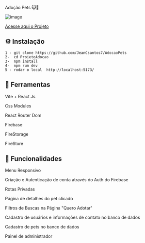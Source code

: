 Adoção Pets 😺🐶

![image](https://github.com/user-attachments/assets/3e669e73-1fcb-4941-bd7c-006405dee9be)


<a href="https://projetoadocaopet.netlify.app/">Acesse aqui o Projeto</a>

## ⚙ Instalação

    1 - git clone https://github.com/JeanCsantos7/AdocaoPets
    2-  cd ProjetoAdocao
    3-  npm install
    4-  npm run dev
    5 - rodar o local  http://localhost:5173/



## 🔨 Ferramentas

Vite + React Js

Css Modules

React Router Dom

Firebase

FireStorage

FireStore


## 🧠 Funcionalidades


Menu Responsivo

Criação e Autenticação de conta através do Auth do Firebase

Rotas Privadas

Página de detalhes do pet clicado

Filtros de Buscas na Página "Quero Adotar"

Cadastro de usuários e informações de contato no banco de dados

Cadastro de pets no banco de dados

Painel de administrador
